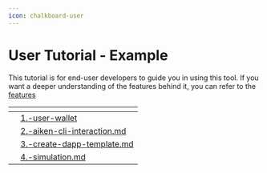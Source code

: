 ```yaml
---
icon: chalkboard-user
---
```


# User Tutorial - Example

This tutorial is for end-user developers to guide you in using this tool. If you want a deeper understanding of the features behind it, you can refer to the [features](../features/ "mention")

<table data-view="cards"><thead><tr><th></th><th data-type="content-ref"></th></tr></thead><tbody><tr><td></td><td><a href="1.-user-wallet/">1.-user-wallet</a></td></tr><tr><td></td><td><a href="2.-aiken-cli-interaction.md">2.-aiken-cli-interaction.md</a></td></tr><tr><td></td><td><a href="3.-create-dapp-template.md">3.-create-dapp-template.md</a></td></tr><tr><td></td><td><a href="4.-simulation.md">4.-simulation.md</a></td></tr></tbody></table>

